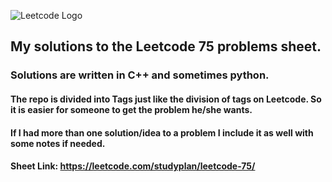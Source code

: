 ![Leetcode Logo](https://d112y698adiu2z.cloudfront.net/photos/production/software_photos/001/788/475/datas/original.png)
## My solutions to the Leetcode 75 problems sheet.

### Solutions are written in C++ and sometimes python. 
#### The repo is divided into Tags just like the division of tags on Leetcode. So it is easier for someone to get the problem he/she wants. 
#### If I had more than one solution/idea to a problem I include it as well with some notes if needed. 
#### Sheet Link: https://leetcode.com/studyplan/leetcode-75/

